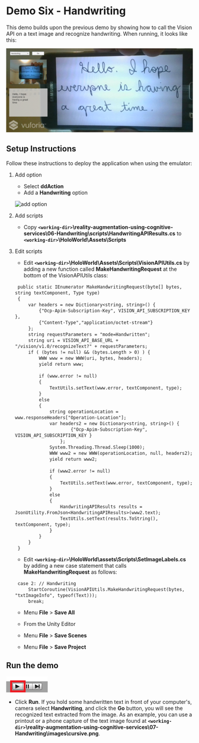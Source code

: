 # Demo Six - Handwriting

This demo builds upon the previous demo by showing how to call the Vision API on a text image and recognize handwriting. When running, it looks like this:

![demo-six](setup/demo6-running-resized-66.png)

## Setup Instructions

Follow these instructions to deploy the application when using the emulator:

1. Add option

   - Select **ddAction**
   - Add a **Handwriting** option

   ![add option](setup/add-option-ocr-labelled.png)

1. Add scripts

   - Copy **`<working-dir>`\reality-augmentation-using-cognitive-services\06-Handwriting\scripts\HandwritingAPIResults.cs** to **`<working-dir>`\HoloWorld\Assets\Scripts**

1. Edit scripts

   - Edit **`<working-dir>`\HoloWorld\Assets\Scripts\VisionAPIUtils.cs** by adding a new function called **MakeHandwritingRequest** at the bottom of the VisionAPIUtils class:
   ```
    public static IEnumerator MakeHandwritingRequest(byte[] bytes, string textComponent, Type type)
    {
        var headers = new Dictionary<string, string>() {
            {"Ocp-Apim-Subscription-Key", VISION_API_SUBSCRIPTION_KEY },
            {"Content-Type","application/octet-stream"}
        };
        string requestParameters = "mode=Handwritten";
		string uri = VISION_API_BASE_URL + "/vision/v1.0/recognizeText?" + requestParameters;
		if ( (bytes != null) && (bytes.Length > 0) ) {
			WWW www = new WWW(uri, bytes, headers);
			yield return www;

			if (www.error != null)
			{
				TextUtils.setText(www.error, textComponent, type);
			}
			else
			{
				string operationLocation = www.responseHeaders["Operation-Location"];
				var headers2 = new Dictionary<string, string>() {
						{"Ocp-Apim-Subscription-Key", VISION_API_SUBSCRIPTION_KEY }
					};
				System.Threading.Thread.Sleep(1000);
				WWW www2 = new WWW(operationLocation, null, headers2);
				yield return www2;

				if (www2.error != null)
				{
					TextUtils.setText(www.error, textComponent, type);
				}
				else
				{
					HandwritingAPIResults results = JsonUtility.FromJson<HandwritingAPIResults>(www2.text);
					TextUtils.setText(results.ToString(), textComponent, type);
				}
			}
		}
    }
   ```
   - Edit **`<working-dir>`\HoloWorld\assets\Scripts\SetImageLabels.cs** by adding a new case statement that calls **MakeHandwritingRequest** as follows:
   ```
	case 2: // Handwriting
		StartCoroutine(VisionAPIUtils.MakeHandwritingRequest(bytes, "txtImageInfo", typeof(Text)));
		break;
   ```
   - Menu **File** > **Save All**

   - From the Unity Editor
   - Menu **File** > **Save Scenes**
   - Menu **File** > **Save Project** 

## Run the demo

  ![play](setup/play-labelled-resized-66.png)

  - Click **Run**. If you hold some handwritten text in front of your computer's, camera select **Handwriting**, and click the **Go** button, you will see the recognized text extracted from the image. As an example, you can use a printout or a phone capture of the text image found at **`<working-dir>`\reality-augmentation-using-cognitive-services\07-Handwriting\images\cursive.png**.
